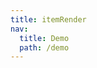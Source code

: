 ```yaml
---
title: itemRender
nav:
  title: Demo
  path: /demo
---
```


<code src="../examples/itemRender.tsx"></code>
